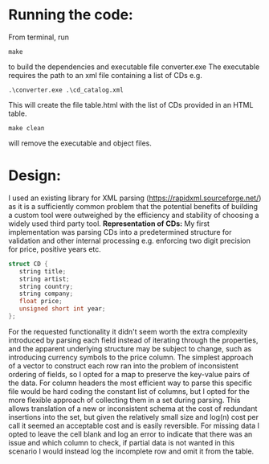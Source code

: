 # Running the code:
From terminal, run 
```console
make
```
to build the dependencies and executable file converter.exe
The executable requires the path to an xml file containing a list of CDs e.g.
```console
.\converter.exe .\cd_catalog.xml
```
This will create the file table.html with the list of CDs provided in an HTML table.
```console
make clean
```
will remove the executable and object files.

# Design:
I used an existing library for XML parsing (https://rapidxml.sourceforge.net/) as it is a sufficiently common problem that the potential benefits of building a custom tool were outweighed by the efficiency and stability of choosing a widely used third party tool. 
**Representation of CDs:**
My first implementation was parsing CDs into a predetermined structure for validation and other internal processing e.g. enforcing two digit precision for price, positive years etc.
```c++
struct CD {
   string title;
   string artist;
   string country;
   string company;
   float price;
   unsigned short int year;
};  
```
For the requested functionality it didn't seem worth the extra complexity introduced by parsing each field instead of iterating through the properties, and the apparent underlying structure may be subject to change, such as introducing currency symbols to the price column.
The simplest approach of a vector to construct each row ran into the problem of inconsistent ordering of fields, so I opted for a map to preserve the key-value pairs of the data.
For column headers the most efficient way to parse this specific file would be hard coding the constant list of columns, but I opted for the more flexible approach of collecting them in a set during parsing. This allows translation of a new or inconsistent schema at the cost of redundant insertions into the set, but given the relatively small size and log(n) cost per call it seemed an acceptable cost and is easily reversible.
For missing data I opted to leave the cell blank and log an error to indicate that there was an issue and which column to check, if partial data is not wanted in this scenario I would instead log the incomplete row and omit it from the table.

